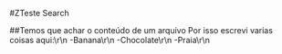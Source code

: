 #ZTeste Search

##Temos que achar o conteúdo de um arquivo
Por isso escrevi varias coisas aqui:\r\n
-Banana\r\n
-Chocolate\r\n
-Praia\r\n
